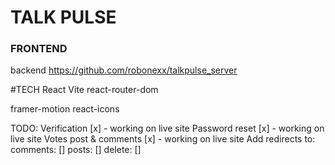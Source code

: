 # TALK PULSE 

### FRONTEND

backend https://github.com/robonexx/talkpulse_server

#TECH
React 
Vite
react-router-dom

framer-motion
react-icons

TODO:
Verification [x] - working on live site
Password reset [x] - working on live site
Votes post & comments [x] - working on live site
Add redirects to:
comments:   []
posts:      []
delete:     []